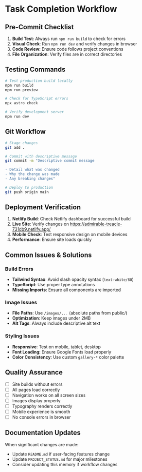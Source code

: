 # Task Completion Workflow

## Pre-Commit Checklist
1. **Build Test**: Always run `npm run build` to check for errors
2. **Visual Check**: Run `npm run dev` and verify changes in browser
3. **Code Review**: Ensure code follows project conventions
4. **File Organization**: Verify files are in correct directories

## Testing Commands
```bash
# Test production build locally
npm run build
npm run preview

# Check for TypeScript errors
npx astro check

# Verify development server
npm run dev
```

## Git Workflow
```bash
# Stage changes
git add .

# Commit with descriptive message
git commit -m "Descriptive commit message

- Detail what was changed
- Why the change was made
- Any breaking changes"

# Deploy to production
git push origin main
```

## Deployment Verification
1. **Netlify Build**: Check Netlify dashboard for successful build
2. **Live Site**: Verify changes on https://admirable-treacle-731db9.netlify.app/
3. **Mobile Check**: Test responsive design on mobile devices
4. **Performance**: Ensure site loads quickly

## Common Issues & Solutions

### Build Errors
- **Tailwind Syntax**: Avoid slash opacity syntax (`text-white/80`)
- **TypeScript**: Use proper type annotations
- **Missing Imports**: Ensure all components are imported

### Image Issues
- **File Paths**: Use `/images/...` (absolute paths from public/)
- **Optimization**: Keep images under 2MB
- **Alt Tags**: Always include descriptive alt text

### Styling Issues
- **Responsive**: Test on mobile, tablet, desktop
- **Font Loading**: Ensure Google Fonts load properly
- **Color Consistency**: Use custom `gallery-*` color palette

## Quality Assurance
- [ ] Site builds without errors
- [ ] All pages load correctly
- [ ] Navigation works on all screen sizes
- [ ] Images display properly
- [ ] Typography renders correctly
- [ ] Mobile experience is smooth
- [ ] No console errors in browser

## Documentation Updates
When significant changes are made:
- Update `README.md` if user-facing features change
- Update `PROJECT_STATUS.md` for major milestones
- Consider updating this memory if workflow changes